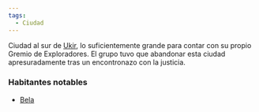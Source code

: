 ```yaml
---
tags:
  - Ciudad
---
```

Ciudad al sur de [Ukir](Ukir.md), lo suficientemente grande para contar con su propio Gremio de Exploradores.
El grupo tuvo que abandonar esta ciudad apresuradamente tras un encontronazo con la justicia.
### Habitantes notables
- [Bela](../../Personajes/Bela.md)